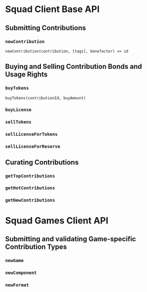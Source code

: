 # Squad Client Base API

## Submitting Contributions

### `newContribution`
`newContribution(contribution, [tags], benefactor) => id`

## Buying and Selling Contribution Bonds and Usage Rights

### `buyTokens`
`buyTokens(contributionId, buyAmount)`

### `buyLicense`

### `sellTokens`

### `sellLicenseForTokens`

### `sellLicenseForReserve`

## Curating Contributions

### `getTopContributions`

### `getHotContributions`

### `getNewContributions`

# Squad Games Client API

## Submitting and validating Game-specific Contribution Types

### `newGame`

### `newComponent`

### `newFormat`
